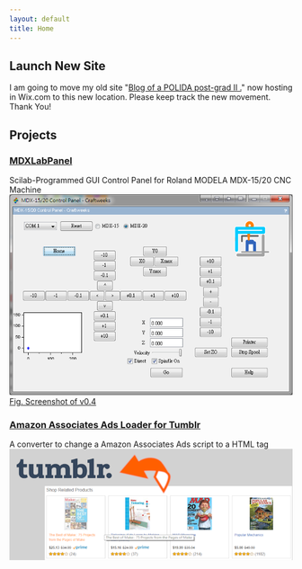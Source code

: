 ```yaml
---
layout: default
title: Home
---
```


## Launch New Site

I am going to move my old site "<a href="http://chrisfung1125.wixsite.com/research-blog/" target="_blank">Blog of a POLIDA post-grad II .</a>" now hosting in Wix.com to this new location. Please keep track the new movement. Thank You!

## Projects

### <a href="https://www.craftweeks.com/software/mdxlabpanel" target="_blank">MDXLabPanel</a>

Scilab-Programmed GUI Control Panel for Roland MODELA MDX-15/20 CNC Machine
<a href='https://www.craftweeks.com/software/mdxlabpanel' target="_blank"><img src='https://github.com/Craftweeks/MDX-LabPanel/raw/master/Screenshot%20of%20v0.4.1.png' alt='image'><br />Fig. Screenshot of v0.4</a>

### <a href="https://github.com/chriskyfung/amzn_assoc_loader_for_tumblr" target="_blank">Amazon Associates Ads Loader for Tumblr</a>

A converter to change a Amazon Associates Ads script to a HTML tag
<a href="https://github.com/chriskyfung/amzn_assoc_loader_for_tumblr" target="_blank"><img src="/images/amzn_assoc_loader_for_tumblr.png" width="700"></a>
